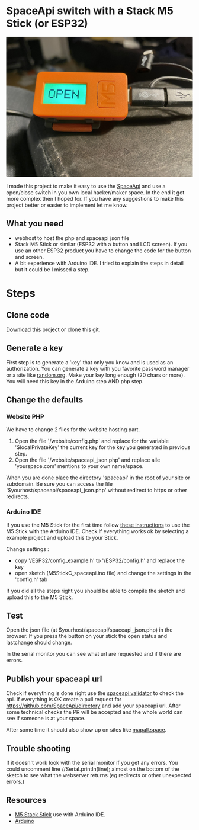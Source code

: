 # SpaceApi switch with a Stack M5 Stick (or ESP32)

![SpaceAPI M5 StickC](./doc/m5stack_open.jpg)

I made this project to make it easy to use the [SpaceApi](https://spaceapi.io/) and use a open/close switch in you own local hacker/maker space. In the end it got more complex then I hoped for. If you have any suggestions to make this project better or easier to implement let me know.

## What you need
- webhost to host the php and spaceapi json file
- Stack M5 Stick or similar (ESP32 with a button and LCD screen). If you use an other ESP32 product you have to change the code for the button and screen.
- A bit experience with Arduino IDE. I tried to explain the steps in detail but it could be I missed a step.

# Steps 

## Clone code
[Download](https://github.com/zeno4ever/spaceapi-ESP32-M5StickC/archive/refs/heads/main.zip) this project or clone this git.

## Generate a key
First step is to generate a 'key' that only you know and is used as an authorization. You can generate a key with you favorite password manager or a site like [random.org](https://www.random.org/strings/?num=1&len=20&digits=on&upperalpha=on&loweralpha=on&unique=on&format=html&rnd=new). Make your key long enough (20 chars or more). You will need this key in the Arduino step AND php step.

## Change the defaults

### Website PHP
We have to change 2 files for the website hosting part. 
1) Open the file '/website/config.php' and replace for the variable '$localPrivateKey' the current key for the key you generated in previous step.
2) Open the file '/website/spaceapi_json.php' and replace alle 'yourspace.com' mentions to your own name/space.

When you are done place the directory 'spaceapi' in the root of your site or subdomain. Be sure you can access the file '$yourhost/spaceapi/spaceapi_json.php' without redirect to https or other redirects.


### Arduino IDE
If you use the M5 Stick for the first time follow [these instructions](https://docs.m5stack.com/en/quick_start/m5core/arduino) to use the M5 Stick with the Arduino IDE. Check if everything works ok by selecting a example project and upload this to your Stick.

Change settings : 
- copy '/ESP32/config_example.h' to '/ESP32/config.h' and replace the key
- open sketch (M5StickC_spaceapi.ino file) and change the settings in the 'config.h' tab

If you did all the steps right you should be able to compile the sketch and upload this to the M5 Stick.

## Test
Open the json file (at $yourhost/spaceapi/spaceapi_json.php) in the browser. If you press the button on your stick the open status and lastchange should change.

In the serial monitor you can see what url are requested and if there are errors.

## Publish your spaceapi url
Check if everything is done right use the [spaceapi validator](https://spaceapi.io/validator/) to check the api. If everything is OK create a pull request for https://github.com/SpaceApi/directory and add your spaceapi url. After some technical checks the PR will be accepted and the whole world can see if someone is at your space.

After some time it should also show up on sites like [mapall.space](https://mapall.space).

## Trouble shooting
If it doesn't work look with the serial monitor if you get any errors. You could uncomment line //Serial.println(line); almost on the bottom of the sketch to see what the webserver returns (eg redirects or other unexpected errors.)

## Resources
- [M5 Stack Stick](https://docs.m5stack.com/en/quick_start/m5core/arduino) use with Arduino IDE.
- [Arduino](https://www.arduino.cc/)